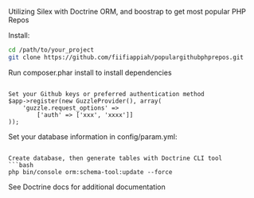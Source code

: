 Utilizing Silex with Doctrine ORM, and boostrap to get most popular PHP Repos

Install:
```bash
cd /path/to/your_project
git clone https://github.com/fiifiappiah/populargithubphprepos.git
```

Run
composer.phar install to install dependencies
```

Set your Github keys or preferred authentication method
$app->register(new GuzzleProvider(), array(
    'guzzle.request_options' =>
        ['auth' => ['xxx', 'xxxx']]
));
```

Set your database information in config/param.yml:
```

Create database, then generate tables with Doctrine CLI tool
```bash
php bin/console orm:schema-tool:update --force
```

See Doctrine docs for additional documentation
```bash
